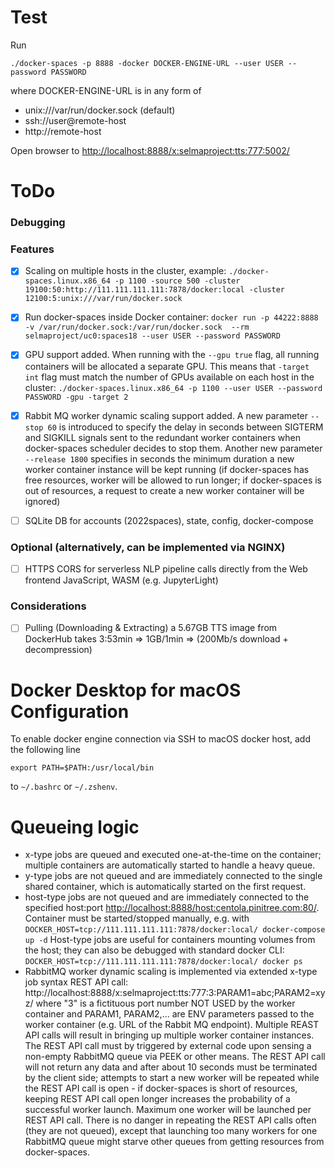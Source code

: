 # Test

Run

```
./docker-spaces -p 8888 -docker DOCKER-ENGINE-URL --user USER --password PASSWORD
```

where DOCKER-ENGINE-URL is in any form of
- unix:///var/run/docker.sock (default)
- ssh://user@remote-host
- http://remote-host

Open browser to [http://localhost:8888/x:selmaproject:tts:777:5002/](http://localhost:8888/x:selmaproject:tts:777:5002/)

# ToDo

### Debugging


### Features

* [x] Scaling on multiple hosts in the cluster, example:  `./docker-spaces.linux.x86_64 -p 1100 -source 500 -cluster 19100:50:http://111.111.111.111:7878/docker:local -cluster 12100:5:unix:///var/run/docker.sock`

* [x] Run docker-spaces inside Docker container: `docker run -p 44222:8888 -v /var/run/docker.sock:/var/run/docker.sock  --rm selmaproject/uc0:spaces18 --user USER --password PASSWORD`

* [x] GPU support added. When running with the `--gpu true` flag, all running containers will be allocated a separate GPU. This means that `-target int` flag must match the number of GPUs available on each host in the cluster: `./docker-spaces.linux.x86_64 -p 1100 --user USER --password PASSWORD -gpu -target 2` 

* [x] Rabbit MQ worker dynamic scaling support added. A new parameter `--stop 60` is introduced to specify the delay in seconds between SIGTERM and SIGKILL signals sent to the redundant worker containers when docker-spaces scheduler decides to stop them. Another new parameter `--release 1800` specifies in seconds the minimum duration a new worker container instance will be kept running (if docker-spaces has free resources, worker will be allowed to run longer; if docker-spaces is out of resources, a request to create a new worker container will be ignored)
      
* [ ] SQLite DB for accounts (2022spaces), state, config, docker-compose

### Optional (alternatively, can be implemented via NGINX)

* [ ] HTTPS CORS for serverless NLP pipeline calls directly from the Web frontend JavaScript, WASM (e.g. JupyterLight)

### Considerations

* [ ] Pulling (Downloading & Extracting) a 5.67GB TTS image from DockerHub takes 3:53min => 1GB/1min => (200Mb/s download + decompression)

# Docker Desktop for macOS Configuration

To enable docker engine connection via SSH to macOS docker host, add the following line

```export PATH=$PATH:/usr/local/bin```

to `~/.bashrc` or `~/.zshenv`.

# Queueing logic

* x-type jobs are queued and executed one-at-the-time on the container; multiple containers are automatically started to handle a heavy queue.
* y-type jobs are not queued and are immediately connected to the single shared container, which is automatically started on the first request.
* host-type jobs are not queued and are immediately connected to the specified host:port [http://localhost:8888/host:centola.pinitree.com:80/](http://localhost:8888/host:centola.pinitree.com:80/). Container must be started/stopped manually, e.g. with `DOCKER_HOST=tcp://111.111.111.111:7878/docker:local/ docker-compose up -d` Host-type jobs are useful for containers mounting volumes from the host; they can also be debugged with standard docker CLI: `DOCKER_HOST=tcp://111.111.111.111:7878/docker:local/ docker ps`
* RabbitMQ worker dynamic scaling is implemented via extended x-type job syntax REST API call: http://localhost:8888/x:selmaproject:tts:777:3:PARAM1=abc;PARAM2=xyz/ where "3" is a fictituous port number NOT USED by the worker container and PARAM1, PARAM2,... are ENV parameters passed to the worker container (e.g. URL of the Rabbit MQ endpoint). Multiple REAST API calls will result in bringing up multiple worker container instances.
The REST API call must by triggered by external code upon sensing a non-empty RabbitMQ queue via PEEK or other means. The REST API call will not return any data and after about 10 seconds must be terminated by the client side; attempts to start a new worker will be repeated while the REST API call is open - if docker-spaces is short of resources, keeping REST API call open longer increases the probability of a successful worker launch. Maximum one worker will be launched per REST API call. There is no danger in repeating the REST API calls often (they are not queued), except that launching too many workers for one RabbitMQ queue might starve other queues from getting resources from docker-spaces.


